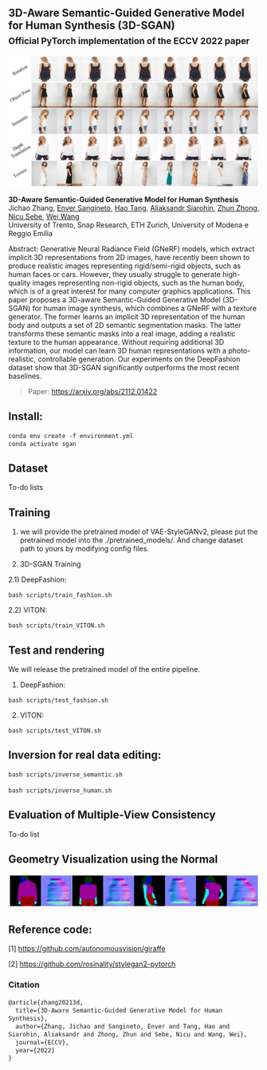 ## 3D-Aware Semantic-Guided Generative Model for Human Synthesis (3D-SGAN) <br><sub>Official PyTorch implementation of the ECCV 2022 paper</sub>

![Teaser image](./docs/teaser.jpg)

**3D-Aware Semantic-Guided Generative Model for Human Synthesis**<br>
Jichao Zhang, [Enver Sangineto](https://scholar.google.com/citations?user=eJZlvlAAAAAJ&hl=en), 
[Hao Tang](https://scholar.google.com/citations?user=9zJkeEMAAAAJ&hl=en), [Aliaksandr Siarohin](https://scholar.google.com/citations?user=uMl5-k4AAAAJ&hl=en), [Zhun Zhong](https://zhunzhong.site/), 
[Nicu Sebe](http://disi.unitn.it/~sebe/), [Wei Wang](https://weiwangtrento.github.io/) <br>
University of Trento, Snap Research, ETH Zurich, University of Modena e Reggio Emilia

Abstract: Generative Neural Radiance Field (GNeRF) models, which extract implicit 3D representations from 2D images, 
have recently been shown to produce realistic images representing rigid/semi-rigid objects, 
such as human faces or cars. However, they usually struggle to generate high-quality images representing 
non-rigid objects, such as the human body, which is of a great interest for many computer graphics applications. 
This paper proposes a 3D-aware Semantic-Guided Generative Model (3D-SGAN) for human image synthesis, 
which combines a GNeRF with a texture generator. The former learns an implicit 
3D representation of the human body and outputs a set of 2D semantic segmentation masks. The latter transforms 
these semantic masks into a real image, adding a realistic texture to the human appearance. 
Without requiring additional 3D information, our model can learn 3D human representations 
with a photo-realistic, controllable generation. Our experiments on the DeepFashion dataset show that 
3D-SGAN significantly outperforms the most recent baselines.

> Paper: https://arxiv.org/abs/2112.01422 <br>

## Install:
```
conda env create -f environment.yml
conda activate sgan
```

## Dataset

To-do lists

## Training 

1)  we will provide the pretrained model of VAE-StyleGANv2, please put the pretrained model into the ./pretrained_models/.
And change dataset path to yours by modifying config files.

2) 3D-SGAN Training

2.1) DeepFashion:
```
bash scripts/train_fashion.sh
```
2.2) VITON:
```
bash scripts/train_VITON.sh
```

## Test and rendering

We will release the pretrained model of the entire pipeline.

1) DeepFashion:
```
bash scripts/test_fashion.sh
```

2) VITON:
```
bash scripts/test_VITON.sh
```

## Inversion for real data editing:
```
bash scripts/inverse_semantic.sh

bash scripts/inverse_human.sh
```

## Evaluation of Multiple-View Consistency

To-do list

## Geometry Visualization using the Normal

![Teaser image](./docs/normal.jpg)

## Reference code:

[1] https://github.com/autonomousvision/giraffe

[2] https://github.com/rosinality/stylegan2-pytorch

### Citation

```
@article{zhang20213d,
  title={3D-Aware Semantic-Guided Generative Model for Human Synthesis},
  author={Zhang, Jichao and Sangineto, Enver and Tang, Hao and Siarohin, Aliaksandr and Zhong, Zhun and Sebe, Nicu and Wang, Wei},
  journal={ECCV},
  year={2022}
}
```